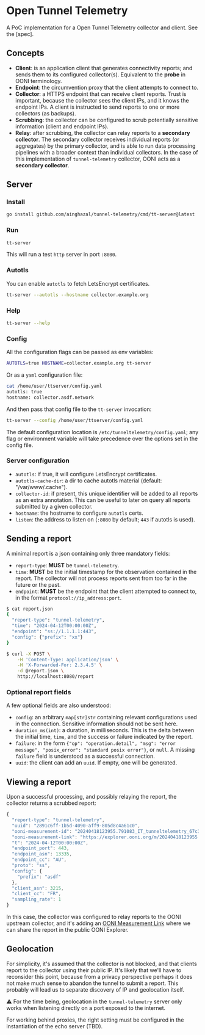 # Open Tunnel Telemetry

A PoC implementation for a Open Tunnel Telemetry collector and client. See the [spec].

## Concepts

* **Client**: is an application client that generates connectivity reports; and sends them to its configured collector(s). Equivalent to the **probe** in OONI terminology.
* **Endpoint**: the circumvention proxy that the client attempts to connect to.
* **Collector**: a HTTPS endpoint that can receive client reports. Trust is important, because the collector sees the client IPs, and it knows the endpoint IPs. A client is instructed to send reports to one or more collectors (as backups).
* **Scrubbing**: the collector can be configured to scrub potentially sensitive information (client and endpoint IPs).
* **Relay**: after scrubbing, the collector can relay reports to a **secondary collector**. The secondary collector receives individual reports (or aggregates) by the primary collector, and is able to run data processing pipelines with a broader context than individual collectors. In the case of this implementation of `tunnel-telemetry` collector, OONI acts as a **secondary collector**.

## Server


### Install

```bash
go install github.com/ainghazal/tunnel-telemetry/cmd/tt-server@latest
```

### Run

```bash
tt-server
```

This will run a test `http` server in port `:8080`.

### Autotls

You can enable `autotls` to fetch LetsEncrypt certificates.

```bash
tt-server --autotls --hostname collector.example.org
```

### Help

```bash
tt-server --help
```

### Config

All the configuration flags can be passed as env variables:

```bash
AUTOTLS=true HOSTNAME=collector.example.org tt-server
```

Or as a `yaml` configuration file:


```bash
cat /home/user/ttserver/config.yaml
autotls: true
hostname: collector.asdf.network
```

And then pass that config file to the `tt-server` invocation:

```bash
tt-server --config /home/user/ttserver/config.yaml
```

The default configuration location is `/etc/tunneltelemetry/config.yaml`; any flag or environment variable will take precedence over the options set in the config file.


### Server configuration 

* `autotls`: if true, it will configure LetsEncrypt certificates.
* `autotls-cache-dir`: a dir to cache autotls material (default: "/var/www/.cache").
* `collector-id`: if present, this unique identifier will be added to all reports as an extra annotation. This can be useful to later on query all reports submitted by a given collector.
* `hostname`: the hostname to configure `autotls` certs.
* `listen`: the address to listen on (`:8080` by default; `443` if autotls is used).


## Sending a report

A minimal report is a json containing only three mandatory fields:

* `report-type`: **MUST** be `tunnel-telemetry`.
* `time`: **MUST** be the initial timestamp for the observation contained in the report. The collector will not process reports sent from too far in the future or the past.
* `endpoint`: **MUST** be the endpoint that the client attempted to connect to, in the format `protocol://ip_address:port`.

```bash
$ cat report.json
{
  "report-type": "tunnel-telemetry",
  "time": "2024-04-12T00:00:00Z",
  "endpoint": "ss://1.1.1.1:443",
  "config": {"prefix": "xx"}
}

$ curl -X POST \
    -H 'Content-Type: application/json' \
    -H 'X-Forwarded-For: 2.3.4.5' \
    -d @report.json \
    http://localhost:8080/report
```

### Optional report fields

A few optional fields are also understood:

* `config`: an arbitrary `map[str]str` containing relevant configurations used in the connection. Sensitive information should not be sent here.
* `duration_ms(int)`: a duration, in  milliseconds. This is the delta between the initial time, `time`, and the success or failure indicated by the report.
* `failure`: in the form `{"op": "operation.detail", "msg": "error message", "posix_error": "standard posix error"}`, or `null`. A missing `failure` field is understood as a successful connection.
* `uuid`: the client can add an `uuid`. If empty, one will be generated.


## Viewing a report

Upon a successful processing, and possibly relaying the report, the collector returns a scrubbed report:

```JavaScript
{
  "report-type": "tunnel-telemetry",
  "uuid": "2891c6ff-1b5d-4090-aff9-805d8c4a61c0",
  "ooni-measurement-id": "20240418123955.791083_IT_tunneltelemetry_67c3f38268f4d364",
  "ooni-measurement-link": "https://explorer.ooni.org/m/20240418123955.791083_IT_tunneltelemetry_67c3f38268f4d364",
  "t": "2024-04-12T00:00:00Z",
  "endpoint_port": 443,
  "endpoint_asn": 13335,
  "endpoint_cc": "AU",
  "proto": "ss",
  "config": {
    "prefix": "asdf"
  },
  "client_asn": 3215,
  "client_cc": "FR",
  "sampling_rate": 1
}
```

In this case, the collector was configured to relay reports to the OONI
upstream collector, and it's adding an [OONI Measurement Link](https://explorer.ooni.org/m/20240418123955.791083_IT_tunneltelemetry_67c3f38268f4d364)
where we can share the report in the public OONI Explorer.


## Geolocation

For simplicity, it's assumed that the collector is not blocked, and that
clients report to the collector using their public IP.  It's likely that we'll have 
to reconsider this point, because from a privacy perspective perhaps it does not
make much sense to abandon the tunnel to submit a report. This probably will lead us 
to separate discovery of IP and geolocation itself.

⚠️ For the time being, geolocation in the `tunnel-telemetry` server only works when listening directly on a port exposed to the internet.

For working behind proxies, the right setting must be configured in the instantiation of the echo server (TBD).
